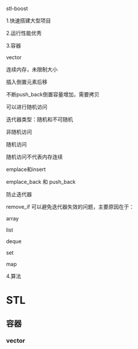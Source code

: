 stl-boost

1.快速搭建大型项目

2.运行性能优秀

3.容器

vector

连续内存，未限制大小

插入倒置元素后移

不断push_back倒置容量增加，需要拷贝

可以进行随机访问

迭代器类型：随机和不可随机

非随机访问

随机访问

随机访问不代表内存连续

emplace和insert

emplace_back 和 push_back

防止迭代器

remove_if 可以避免迭代器失效的问题，主要原因在于：

array

list

deque

set

map 

4.算法

# STL

## 容器

### vector


